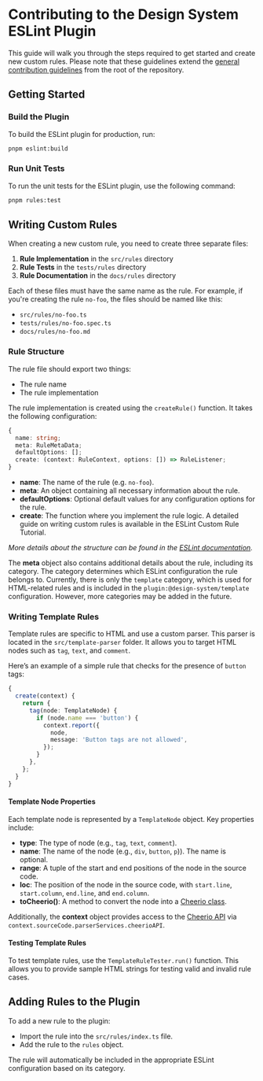 # Contributing to the Design System ESLint Plugin


This guide will walk you through the steps required to get started and create new custom rules.
Please note that these guidelines extend the [general contribution guidelines](../../CONTRIBUTING.md) from the root of the repository.

## Getting Started

### Build the Plugin

To build the ESLint plugin for production, run:

```bash
pnpm eslint:build
```

### Run Unit Tests

To run the unit tests for the ESLint plugin, use the following command:

```bash
pnpm rules:test
```

## Writing Custom Rules

When creating a new custom rule, you need to create three separate files:

1. **Rule Implementation** in the `src/rules` directory
2. **Rule Tests** in the `tests/rules` directory 
3. **Rule Documentation** in the `docs/rules` directory

Each of these files must have the same name as the rule.
For example, if you're creating the rule `no-foo`, the files should be named like this:

- `src/rules/no-foo.ts`
- `tests/rules/no-foo.spec.ts`
- `docs/rules/no-foo.md`

### Rule Structure

The rule file should export two things:

- The rule name
- The rule implementation

The rule implementation is created using the `createRule()` function.
It takes the following configuration:

```ts
{
  name: string;
  meta: RuleMetaData;
  defaultOptions: [];
  create: (context: RuleContext, options: []) => RuleListener;
}
```

- **name**: The name of the rule (e.g. `no-foo`).
- **meta**: An object containing all necessary information about the rule.
- **defaultOptions**: Optional default values for any configuration options for the rule.
- **create**: The function where you implement the rule logic. A detailed guide on writing custom rules is available in the ESLint Custom Rule Tutorial.

_More details about the structure can be found in the [ESLint documentation](https://eslint.org/docs/latest/extend/custom-rules#rule-structure)._

The **meta** object also contains additional details about the rule, including its category.
The category determines which ESLint configuration the rule belongs to.
Currently, there is only the `template` category, which is used for HTML-related rules and is included in the `plugin:@design-system/template` configuration.
However, more categories may be added in the future.

### Writing Template Rules

Template rules are specific to HTML and use a custom parser.
This parser is located in the `src/template-parser` folder.
It allows you to target HTML nodes such as `tag`, `text`, and `comment`.

Here’s an example of a simple rule that checks for the presence of `button` tags:

```ts
{
  create(context) {
    return {
      tag(node: TemplateNode) {
        if (node.name === 'button') {
          context.report({
            node,
            message: 'Button tags are not allowed',
          });
        }
      },
    };
  }
}
```

#### Template Node Properties

Each template node is represented by a `TemplateNode` object.
Key properties include:

- **type**: The type of node (e.g., `tag`, `text`, `comment`).
- **name**: The name of the node (e.g., `div`, `button`, `p`)). The name is optional.
- **range**: A tuple of the start and end positions of the node in the source code.
- **loc**: The position of the node in the source code, with `start.line`, `start.column`, `end.line`, and `end.column`.
- **toCheerio()**: A method to convert the node into a [Cheerio class](https://cheerio.js.org/docs/api/classes/Cheerio).

Additionally, the **context** object provides access to the [Cheerio API](https://cheerio.js.org/docs/api/interfaces/CheerioAPI) via `context.sourceCode.parserServices.cheerioAPI`.

#### Testing Template Rules

To test template rules, use the `TemplateRuleTester.run()` function.
This allows you to provide sample HTML strings for testing valid and invalid rule cases.

## Adding Rules to the Plugin

To add a new rule to the plugin:
- Import the rule into the `src/rules/index.ts` file.
- Add the rule to the `rules` object.

The rule will automatically be included in the appropriate ESLint configuration based on its category.


